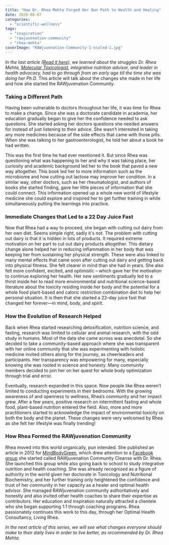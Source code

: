 ```yaml
---
title: "How Dr. Rhea Mehta Forged Her Own Path to Health and Healing"
date: 2020-08-07
categories: 
  - "scientific-wellness"
tags: 
  - "inspiration"
  - "rawjuvenation-community"
  - "rhea-mehta"
coverImage: "RAWjuvenation-Community-1-scaled-1.jpg"
---
```


_In the last article ([Read it here](https://www.livingrhea.com/inspiration/get-rid-of-home-of-toxins-with-dr-rhea-mehta-molecular-toxicologist/)), we learned about the struggles Dr. Rhea Mehta, [Molecular Toxicologist](https://www.livingrhea.com/inspiration/get-rid-of-home-of-toxins-with-dr-rhea-mehta-molecular-toxicologist/), integrative nutrition advisor, and leader in health advocacy, had to go through from an early age till the time she was doing her Ph.D._ This article will talk about the changes she made in her life and how she started the RAWjuvenation Community.

### **Taking a Different Path**

Having been vulnerable to doctors throughout her life, it was time for Rhea to make a change. Since she was a doctorate candidate in academia, her education gradually began to give her the confidence needed to ask questions. She started asking her doctors questions she needed answers for instead of just listening to their advice. She wasn’t interested in taking any more medicines because of the side effects that came with those pills. When she was talking to her gastroenterologist, he told her about a book he had written.

This was the first time he had ever mentioned it. But since Rhea was questioning what was happening to her and why it was taking place, her curiosity and academic background led her to the book that paved a new way altogether. This book led her to more information such as the microbiome and how cutting out lactose may improve her condition. In a similar way, other doctors, such as her rheumatologist, and authors of books she started finding, gave her little pieces of information that she could connect. This information opened up a whole new world of lifestyle medicine she could explore and inspired her to get further training in while simultaneously putting the learnings into practice.

### **Immediate Changes that Led to a 22 Day Juice Fast**

Now that Rhea had a way to proceed, she began with cutting out dairy from her own diet. Seems simple right, sadly it's not. The problem with cutting out dairy is that it is hidden in lots of products. It required extreme motivation on her part to cut out dairy products altogether. This dietary change alone helped her in reducing inflammation in her body that was keeping her from sustaining her physical strength. These were also linked to many mental effects that came soon after cutting out dairy and getting back into physical fitness. She felt clearer in mind than she had in years. She also felt more confident, excited, and optimistic – which gave her the motivation to continue exploring her health. Her new sentiments gradually led to a thirst inside her to read more environmental and nutritional science-based literature about the toxicity residing inside her body and the potential for a whole food plant-based and caloric restriction combination diet to help her personal situation. It is then that she started a 22-day juice fast that changed her forever—in mind, body, and spirit.

### **How the Evolution of Research Helped**

Back when Rhea started researching detoxification, nutrition science, and fasting, research was limited to cellular and animal research, with the odd study in humans. Most of the data she came across was anecdotal. So she decided to take a community-based approach where she was transparent with her online community that she was experimenting with holistic medicine invited others along for the journey, as cheerleaders and participants. Her transparency was empowering for many, especially knowing she was rooted in science and honesty. Many community members decided to join her on her quest for whole body optimization through trial and error.

Eventually, research expanded in this space. Now people like Rhea weren’t limited to conducting experiments in their bedrooms. With the growing awareness of and openness to wellness, Rhea’s community and her impact grew. After a few years, positive research on intermittent fasting and whole food, plant-based nutrition entered the field. Also, more and more practitioners started to acknowledge the impact of environmental toxicity on both the body and the planet. These changes were very welcomed by Rhea as she felt her lifestyle was finally trending!

### **How Rhea Formed the RAWjuvenation Community**

Rhea moved into this world organically, pun intended. She published an article in 2012 for [MindBodyGreen](https://www.mindbodygreen.com/wc/dr-rhea-mehta), which drew attention to a [Facebook group](https://www.facebook.com/groups/RAWjuvenationJuiceCleanse) she started called RAWjuvenation Community Cleanse with Dr. Rhea. She launched this group while also going back to school to study integrative nutrition and health coaching. She was already recognized as a figure of authority in the world given her doctorate in Toxicology and Nutritional Biochemistry, and her further training only heightened the confidence and trust of her community in her capacity as a healer and optimal health advisor. She managed RAWjuvenation community authoritatively and honestly and also invited other health coaches to share their expertise as contributors. Her education and inspiration naturally attracted a clientele who she began supporting 1:1 through coaching programs. Rhea passionately continues this work to this day, through her Optimal Health Consultancy, Living Rhea.

_In the next article of this series, we will see what changes everyone should make to their daily lives in order to live better, as recommended by Dr. Rhea Mehta._
